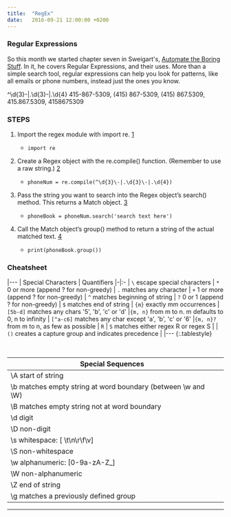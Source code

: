 ```yaml
---
title:  "RegEx"
date:   2016-09-21 12:00:00 +0200
---
```

### Regular Expressions

So this month we started chapter seven in Sweigart's, [Automate the Boring Stuff](https://tinyurl.com/owk3jpu). In it, he covers Regular Expressions, and their uses. More than a simple search tool, regular expressions can help you look for patterns, like all emails or phone numbers, instead just the ones you know.

^\d{3}\-|.\d{3}\-|.\d{4}
415-867-5309, (415) 867-5309, (415) 867.5309, 415.867.5309, 4158675309
### STEPS
1. Import the regex module with import re. [1]
    * `import re`

2. Create a Regex object with the re.compile() function. (Remember to use a raw string.) [2]
    * `phoneNum = re.compile(^\d{3}\-|.\d{3}\-|.\d{4})`

3. Pass the string you want to search into the Regex object’s search() method. This returns a Match object. [3]
    * `phoneBook = phoneNum.search('search text here')`

4. Call the Match object’s group() method to return a string of the actual matched text. [4]
    * `print(phoneBook.group())`


### Cheatsheet

|---
| Special Characters | Quantifiers
|-|:-
| `\` escape special characters | `*` 0 or more (append ? for non-greedy)
| `.` matches any character | `+` 1 or more (append ? for non-greedy)
| `^` matches beginning of string | `?` 0 or 1 (append ? for non-greedy)
| `$` matches end of string | `{m}` exactly mm occurrences
| `[5b-d]` matches any chars '5', 'b', 'c' or 'd' |`{m, n}` from m to n. m defaults to 0, n to infinity
| `[^a-c6]` matches any char except 'a', 'b', 'c' or '6' |`{m, n}?` from m to n, as few as possible
| `R` &#124; `S` matches either regex R or regex S |
| `()` creates a capture group and indicates precedence |
|---
{:.tablestyle}

<br/>

|Special Sequences||
|---|---|
|\A start of string|
|\b matches empty string at word boundary (between \w and \W)|
|\B matches empty string not at word boundary|
|\d digit|
|\D non-digit|
|\s whitespace: [ \t\n\r\f\v]|
|\S non-whitespace|
|\w alphanumeric: [0-9a-zA-Z_]|
|\W non-alphanumeric|
|\Z end of string|
|\g<id> matches a previously defined group|

<hr />

[1]: https://automatetheboringstuff.com/chapter7/
[2]: https://automatetheboringstuff.com/chapter7/
[3]: https://automatetheboringstuff.com/chapter7/
[4]: https://automatetheboringstuff.com/chapter7/
